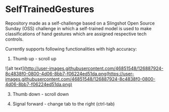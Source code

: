 # SelfTrainedGestures

Repository made as a self-challenge based on a Slingshot Open Source Sunday (OSS) challenge in which a self-trained model is used to make classifications of hand gestures which are assigned respective tech controls.

Currently supports following functionalities with high accuracy:

1) Thumb up - scroll up

![alt text](http://user-images.githubusercontent.com/46851548/126887924-8c4838f0-0800-4d06-8bb7-f06224ed51da.png(https://user-images.githubusercontent.com/46851548/126887924-8c4838f0-0800-4d06-8bb7-f06224ed51da.png)


3) Thumb down - scroll down



5) Signal forward - change tab to the right (ctrl-tab)
